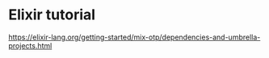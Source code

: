 # Elixir tutorial
https://elixir-lang.org/getting-started/mix-otp/dependencies-and-umbrella-projects.html
